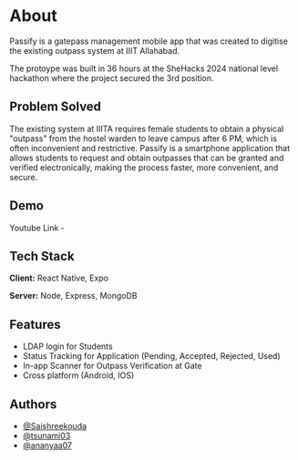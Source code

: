
# About

Passify is a gatepass management mobile app that was created to digitise the existing outpass system at IIIT Allahabad. 

The protoype was built in 36 hours at the SheHacks 2024 national level hackathon where the project secured the 3rd position. 



## Problem Solved

The existing system at IIITA requires female students to obtain a physical "outpass" from the hostel warden to leave campus after 6 PM, which is often inconvenient and restrictive. Passify is a smartphone application that allows students to request and obtain outpasses that can be granted and verified electronically, making the process faster, more convenient, and secure. 

## Demo

Youtube Link - 


## Tech Stack

**Client:** React Native, Expo

**Server:** Node, Express, MongoDB 


## Features

- LDAP login for Students
- Status Tracking for Application (Pending, Accepted, Rejected, Used)
- In-app Scanner for Outpass Verification at Gate 
- Cross platform (Android, IOS)





## Authors

- [@Saishreekouda](https://www.github.com/Saishreekouda)
- [@tsunami03](https://www.github.com/tsunami03)
- [@ananyaa07](https://www.github.com/ananyaa07)

